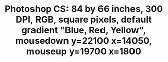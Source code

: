 ---
ee_id_thing: '142'
site: '1'
type: '2'
inv_num: 2010-045
add_credit:
url: 2010-045-photoshop-cs
title: 'Photoshop CS: 84 by 66 inches, 300 DPI, RGB, square pixels, default gradient
  "Blue, Red, Yellow", mousedown y=22100 x=14050, mouseup y=19700 x=1800'
year: '2010'
display_year: '2010'
medium: Chromogenic print
dims: 84 x 66 inches
pitch:
ps:
live_url:
youtube:
related_code:
imgs: photoshop-2010-045-full-cropped-database-ropac.jpg
subheading:
download:
commission:
related:
layout: things-i-made
---